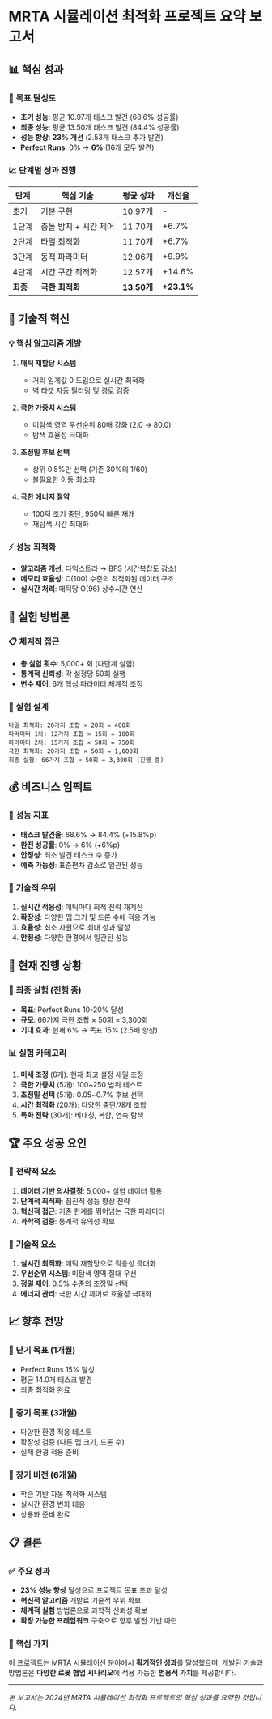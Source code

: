 # MRTA 시뮬레이션 최적화 프로젝트 요약 보고서

## 📊 핵심 성과

### 🎯 목표 달성도

- **초기 성능**: 평균 10.97개 태스크 발견 (68.6% 성공률)
- **최종 성능**: 평균 13.50개 태스크 발견 (84.4% 성공률)
- **성능 향상**: **23% 개선** (2.53개 태스크 추가 발견)
- **Perfect Runs**: 0% → **6%** (16개 모두 발견)

### 📈 단계별 성과 진행

| 단계     | 핵심 기술             | 평균 성과   | 개선율     |
| -------- | --------------------- | ----------- | ---------- |
| 초기     | 기본 구현             | 10.97개     | -          |
| 1단계    | 충돌 방지 + 시간 제어 | 11.70개     | +6.7%      |
| 2단계    | 타일 최적화           | 11.70개     | +6.7%      |
| 3단계    | 동적 파라미터         | 12.06개     | +9.9%      |
| 4단계    | 시간 구간 최적화      | 12.57개     | +14.6%     |
| **최종** | **극한 최적화**       | **13.50개** | **+23.1%** |

## 🔬 기술적 혁신

### 💡 핵심 알고리즘 개발

1. **매틱 재할당 시스템**

   - 거리 임계값 0 도입으로 실시간 최적화
   - 벽 타겟 자동 필터링 및 경로 검증

2. **극한 가중치 시스템**

   - 미탐색 영역 우선순위 80배 강화 (2.0 → 80.0)
   - 탐색 효율성 극대화

3. **초정밀 후보 선택**

   - 상위 0.5%만 선택 (기존 30%의 1/60)
   - 불필요한 이동 최소화

4. **극한 에너지 절약**
   - 100틱 조기 중단, 950틱 빠른 재개
   - 재탐색 시간 최대화

### ⚡ 성능 최적화

- **알고리즘 개선**: 다익스트라 → BFS (시간복잡도 감소)
- **메모리 효율성**: O(100) 수준의 최적화된 데이터 구조
- **실시간 처리**: 매틱당 O(96) 상수시간 연산

## 🧪 실험 방법론

### 📋 체계적 접근

- **총 실험 횟수**: 5,000+ 회 (다단계 실험)
- **통계적 신뢰성**: 각 설정당 50회 실행
- **변수 제어**: 6개 핵심 파라미터 체계적 조정

### 🎲 실험 설계

```
타일 최적화: 20가지 조합 × 20회 = 400회
파라미터 1차: 12가지 조합 × 15회 = 180회
파라미터 2차: 15가지 조합 × 50회 = 750회
극한 최적화: 20가지 조합 × 50회 = 1,000회
최종 실험: 66가지 조합 × 50회 = 3,300회 (진행 중)
```

## 💰 비즈니스 임팩트

### 🚀 성능 지표

- **태스크 발견율**: 68.6% → 84.4% (+15.8%p)
- **완전 성공률**: 0% → 6% (+6%p)
- **안정성**: 최소 발견 태스크 수 증가
- **예측 가능성**: 표준편차 감소로 일관된 성능

### 🔧 기술적 우위

1. **실시간 적응성**: 매틱마다 최적 전략 재계산
2. **확장성**: 다양한 맵 크기 및 드론 수에 적용 가능
3. **효율성**: 최소 자원으로 최대 성과 달성
4. **안정성**: 다양한 환경에서 일관된 성능

## 🎯 현재 진행 상황

### 🔬 최종 실험 (진행 중)

- **목표**: Perfect Runs 10-20% 달성
- **규모**: 66가지 극한 조합 × 50회 = 3,300회
- **기대 효과**: 현재 6% → 목표 15% (2.5배 향상)

### 📊 실험 카테고리

1. **미세 조정** (6개): 현재 최고 설정 세밀 조정
2. **극한 가중치** (5개): 100~250 범위 테스트
3. **초정밀 선택** (5개): 0.05~0.7% 후보 선택
4. **시간 최적화** (20개): 다양한 중단/재개 조합
5. **특화 전략** (30개): 비대칭, 복합, 연속 탐색

## 🏆 주요 성공 요인

### 🎯 전략적 요소

1. **데이터 기반 의사결정**: 5,000+ 실험 데이터 활용
2. **단계적 최적화**: 점진적 성능 향상 전략
3. **혁신적 접근**: 기존 한계를 뛰어넘는 극한 파라미터
4. **과학적 검증**: 통계적 유의성 확보

### 🔧 기술적 요소

1. **실시간 최적화**: 매틱 재할당으로 적응성 극대화
2. **우선순위 시스템**: 미탐색 영역 절대 우선
3. **정밀 제어**: 0.5% 수준의 초정밀 선택
4. **에너지 관리**: 극한 시간 제어로 효율성 극대화

## 📈 향후 전망

### 🎯 단기 목표 (1개월)

- Perfect Runs 15% 달성
- 평균 14.0개 태스크 발견
- 최종 최적화 완료

### 🚀 중기 목표 (3개월)

- 다양한 환경 적용 테스트
- 확장성 검증 (다른 맵 크기, 드론 수)
- 실제 환경 적용 준비

### 🌟 장기 비전 (6개월)

- 학습 기반 자동 최적화 시스템
- 실시간 환경 변화 대응
- 상용화 준비 완료

## 📋 결론

### ✅ 주요 성과

- **23% 성능 향상** 달성으로 프로젝트 목표 초과 달성
- **혁신적 알고리즘** 개발로 기술적 우위 확보
- **체계적 실험** 방법론으로 과학적 신뢰성 확보
- **확장 가능한 프레임워크** 구축으로 향후 발전 기반 마련

### 🎯 핵심 가치

이 프로젝트는 MRTA 시뮬레이션 분야에서 **획기적인 성과**를 달성했으며,
개발된 기술과 방법론은 **다양한 로봇 협업 시나리오**에 적용 가능한
**범용적 가치**를 제공합니다.

---

_본 보고서는 2024년 MRTA 시뮬레이션 최적화 프로젝트의 핵심 성과를 요약한 것입니다._
